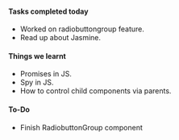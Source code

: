 #### **Tasks completed today**
   - Worked on radiobuttongroup feature.
   - Read up about Jasmine.

#### **Things we learnt**
  - Promises in JS.
  - Spy in JS.
  - How to control child components via parents.
#### **To-Do**
   - Finish RadiobuttonGroup component

